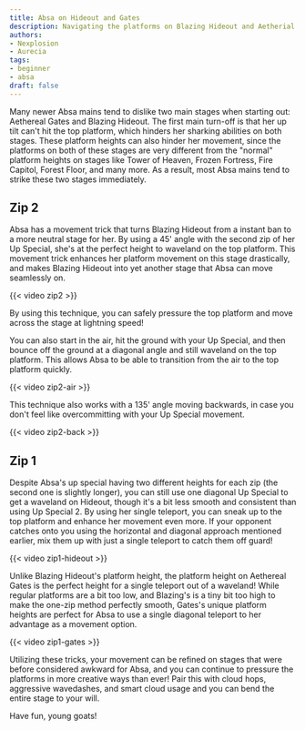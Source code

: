 ```yaml
---
title: Absa on Hideout and Gates
description: Navigating the platforms on Blazing Hideout and Aetherial Gates
authors:
- Nexplosion
- Aurecia
tags:
- beginner
- absa
draft: false
---
```


Many newer Absa mains tend to dislike two main stages when starting out: Aethereal Gates and Blazing Hideout. The first main turn-off is that her up tilt can't hit the top platform, which hinders her sharking abilities on both stages. These platform heights can also hinder her movement, since the platforms on both of these stages are very different from the "normal" platform heights on stages like Tower of Heaven, Frozen Fortress, Fire Capitol, Forest Floor, and many more. As a result, most Absa mains tend to strike these two stages immediately.

## Zip 2

Absa has a movement trick that turns Blazing Hideout from a instant ban to a more neutral stage for her. By using a 45' angle with the second zip of her Up Special, she's at the perfect height to waveland on the top platform. This movement trick enhances her platform movement on this stage drastically, and makes Blazing Hideout into yet another stage that Absa can move seamlessly on.

{{< video zip2 >}}

By using this technique, you can safely pressure the top platform and move across the stage at lightning speed!

You can also start in the air, hit the ground with your Up Special, and then bounce off the ground at a diagonal angle and still waveland on the top platform. This allows Absa to be able to transition from the air to the top platform quickly.

{{< video zip2-air >}}

This technique also works with a 135' angle moving backwards, in case you don't feel like overcommitting with your Up Special movement.

{{< video zip2-back >}}

## Zip 1

Despite Absa's up special having two different heights for each zip (the second one is slightly longer), you can still use one diagonal Up Special to get a waveland on Hideout, though it's a bit less smooth and consistent than using Up Special 2. By using her single teleport, you can sneak up to the top platform and enhance her movement even more. If your opponent catches onto you using the horizontal and diagonal approach mentioned earlier, mix them up with just a single teleport to catch them off guard!

{{< video zip1-hideout >}}

Unlike Blazing Hideout's platform height, the platform height on Aethereal Gates is the perfect height for a single teleport out of a waveland! While regular platforms are a bit too low, and Blazing's is a tiny bit too high to make the one-zip method perfectly smooth, Gates's unique platform heights are perfect for Absa to use a single diagonal teleport to her advantage as a movement option.

{{< video zip1-gates >}}

Utilizing these tricks, your movement can be refined on stages that were before considered awkward for Absa, and you can continue to pressure the platforms in more creative ways than ever! Pair this with cloud hops, aggressive wavedashes, and smart cloud usage and you can bend the entire stage to your will.

Have fun, young goats!
